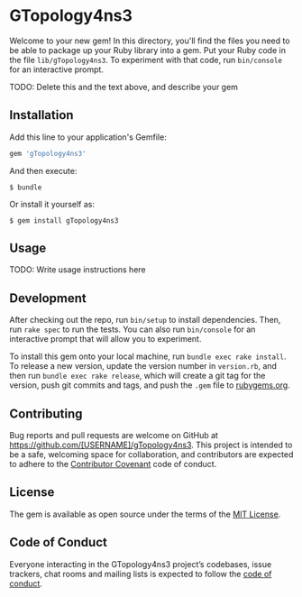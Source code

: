 # GTopology4ns3

Welcome to your new gem! In this directory, you'll find the files you need to be able to package up your Ruby library into a gem. Put your Ruby code in the file `lib/gTopology4ns3`. To experiment with that code, run `bin/console` for an interactive prompt.

TODO: Delete this and the text above, and describe your gem

## Installation

Add this line to your application's Gemfile:

```ruby
gem 'gTopology4ns3'
```

And then execute:

    $ bundle

Or install it yourself as:

    $ gem install gTopology4ns3

## Usage

TODO: Write usage instructions here

## Development

After checking out the repo, run `bin/setup` to install dependencies. Then, run `rake spec` to run the tests. You can also run `bin/console` for an interactive prompt that will allow you to experiment.

To install this gem onto your local machine, run `bundle exec rake install`. To release a new version, update the version number in `version.rb`, and then run `bundle exec rake release`, which will create a git tag for the version, push git commits and tags, and push the `.gem` file to [rubygems.org](https://rubygems.org).

## Contributing

Bug reports and pull requests are welcome on GitHub at https://github.com/[USERNAME]/gTopology4ns3. This project is intended to be a safe, welcoming space for collaboration, and contributors are expected to adhere to the [Contributor Covenant](http://contributor-covenant.org) code of conduct.

## License

The gem is available as open source under the terms of the [MIT License](https://opensource.org/licenses/MIT).

## Code of Conduct

Everyone interacting in the GTopology4ns3 project’s codebases, issue trackers, chat rooms and mailing lists is expected to follow the [code of conduct](https://github.com/[USERNAME]/gTopology4ns3/blob/master/CODE_OF_CONDUCT.md).
